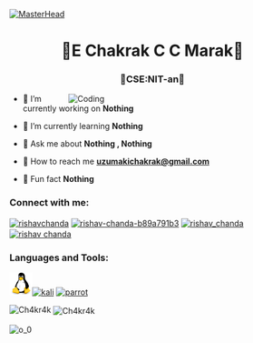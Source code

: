 [![MasterHead](./209037.gif)](https://github.com/Ch4kr4k/)
<h1 align="center">🐧E Chakrak C C Marak🐧</h1>
<h3 align="center">🐧CSE:NIT-an🐧</h3>
<img align="right" alt="Coding" width="400" src="./icegif-2013.gif">

- 🐧 I’m currently working on **Nothing**

- 🐧 I’m currently learning **Nothing**

- 💬 Ask me about **Nothing , Nothing**

- 🐧 How to reach me **uzumakichakrak@gmail.com**

- 🐧 Fun fact **Nothing**

<h3 align="left">Connect with me:</h3>
<p align="left">
<a href="https://twitter.com/Chuck68853238" target="blank"><img align="center" src="https://raw.githubusercontent.com/rahuldkjain/github-profile-readme-generator/master/src/images/icons/Social/twitter.svg" alt="rishavchanda" height="30" width="40" /></a>
<a href="https://www.linkedin.com/in/e-chakrak-cc-marak-108806207/" target="blank"><img align="center" src="https://raw.githubusercontent.com/rahuldkjain/github-profile-readme-generator/master/src/images/icons/Social/linked-in-alt.svg" alt="rishav-chanda-b89a791b3" height="30" width="40" /></a>
<a href="https://instagram.com/e_chakrak" target="blank"><img align="center" src="https://raw.githubusercontent.com/rahuldkjain/github-profile-readme-generator/master/src/images/icons/Social/instagram.svg" alt="rishav_chanda" height="30" width="40" /></a>
<a href="https://www.youtube.com/channel/UCx__nLy-pTphG3r1PfB8imw" target="blank"><img align="center" src="https://raw.githubusercontent.com/rahuldkjain/github-profile-readme-generator/master/src/images/icons/Social/youtube.svg" alt="rishav chanda" height="30" width="40" /></a>
</p>

<h3 align="left">Languages and Tools:</h3>
<p align="left"><a href="https://www.linux.org/" target="_blank" rel="noreferrer"> <img src="https://raw.githubusercontent.com/devicons/devicon/master/icons/linux/linux-original.svg" alt="linux" width="40" height="40"/></a><a href="https://www.kali.org/"><img src="./pngwing.com.png" alt="kali" width="40" height="40"/></a></a> <a href="https://www.parrotsec.org/"><img src="https://community.parrotsec.org/uploads/default/original/2X/b/bc594f96ebf7e51d0ef80e2b0c4e588b66347b5f.png" alt="parrot" width="40" height="40"/></a>
</p>

<p><img align="left" src="https://github-readme-stats.vercel.app/api/top-langs?username=Ch4kr4k&show_icons=true&locale=en&layout=compact&theme=tokyonight" alt="Ch4kr4k" /></p>

<p>&nbsp;<img align="center" src="https://github-readme-stats.vercel.app/api?username=Ch4kr4k&show_icons=true&locale=en&theme=tokyonight" alt="Ch4kr4k" /></p>

<p><img align="center" src="https://github-readme-streak-stats.herokuapp.com/?user=Ch4kr4k&&theme=tokyonight" alt="o_0" /></p>
